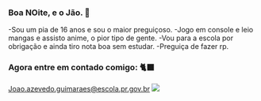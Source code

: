 ### Boa NOite, e o Jão. 🥎

-Sou um pia de 16 anos e sou o maior preguiçoso.
-Jogo em console e leio mangas e assisto anime, o pior tipo de gente.
-Vou para a escola por obrigação e ainda tiro nota boa sem estudar.
-Preguiça de fazer rp.

### Agora entre em contado comigo: 🐈‍⬛

Joao.azevedo.guimaraes@escola.pr.gov.br
![](https://media.tenor.com/5w0QvJLOaAcAAAAd/fbi-tusk-act4.gif)

